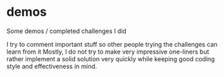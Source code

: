 demos
=====

Some demos / completed challenges I did

I try to comment important stuff so other people trying the challenges can learn from it
Mostly, I do not try to make very impressive one-liners but rather implement a solid solution very quickly while keeping good coding style and effectiveness in mind.
